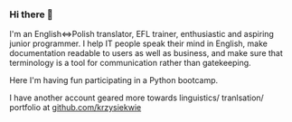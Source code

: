 ### Hi there 👋
I'm an English<=>Polish translator, EFL trainer, enthusiastic and aspiring junior programmer. I help IT people speak their mind in English, make documentation readable to users as well as business, and make sure that terminology is a tool for communication rather than gatekeeping.

Here I'm having fun participating in a Python bootcamp. 

I have another account geared more towards linguistics/ tranlsation/ portfolio at [github.com/krzysiekwie](https://github.com/krzysiekwie "github.com/krzysiekwie")


<!--
**krzwierz79/krzwierz79** is a ✨ _special_ ✨ repository because its `README.md` (this file) appears on your GitHub profile.

Here are some ideas to get you started:

- 🔭 I’m currently working on ...
- 🌱 I’m currently learning ...
- 👯 I’m looking to collaborate on ...
- 🤔 I’m looking for help with ...
- 💬 Ask me about ...
- 📫 How to reach me: ...
- 😄 Pronouns: ...
- ⚡ Fun fact: ...
-->

